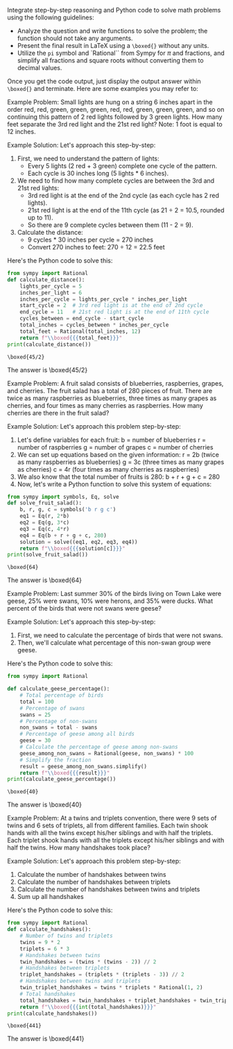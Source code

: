 Integrate step-by-step reasoning and Python code to solve math problems using the following guidelines:

- Analyze the question and write functions to solve the problem; the function should not take any arguments.
- Present the final result in LaTeX using a `\boxed{}` without any units.
- Utilize the `pi` symbol and `Rational`` from Sympy for $\pi$ and fractions, and simplify all fractions and square roots without converting them to decimal values.

Once you get the code output, just display the output answer within `\boxed{}` and terminate.
Here are some examples you may refer to:

Example Problem: Small lights are hung on a string $6$ inches apart in the order red, red, green, green, green, red, red, green, green, green, and so on continuing this pattern of $2$ red lights followed by $3$ green lights. How many feet separate the 3rd red light and the 21st red light? Note: $1$ foot is equal to $12$ inches.

Example Solution: 
Let's approach this step-by-step:
1. First, we need to understand the pattern of lights:
   - Every 5 lights (2 red + 3 green) complete one cycle of the pattern.
   - Each cycle is 30 inches long (5 lights * 6 inches).
2. We need to find how many complete cycles are between the 3rd and 21st red lights:
   - 3rd red light is at the end of the 2nd cycle (as each cycle has 2 red lights).
   - 21st red light is at the end of the 11th cycle (as 21 ÷ 2 = 10.5, rounded up to 11).
   - So there are 9 complete cycles between them (11 - 2 = 9).
3. Calculate the distance:
   - 9 cycles * 30 inches per cycle = 270 inches
   - Convert 270 inches to feet: 270 ÷ 12 = 22.5 feet

Here's the Python code to solve this:
```python
from sympy import Rational
def calculate_distance():
    lights_per_cycle = 5
    inches_per_light = 6
    inches_per_cycle = lights_per_cycle * inches_per_light
    start_cycle = 2  # 3rd red light is at the end of 2nd cycle
    end_cycle = 11   # 21st red light is at the end of 11th cycle
    cycles_between = end_cycle - start_cycle
    total_inches = cycles_between * inches_per_cycle
    total_feet = Rational(total_inches, 12)
    return f"\\boxed{{{total_feet}}}"
print(calculate_distance())
```
```output
\boxed{45/2}
```
The answer is \boxed{45/2}



Example Problem: A fruit salad consists of blueberries, raspberries, grapes, and cherries.  The fruit salad has a total of $280$ pieces of fruit.  There are twice as many raspberries as blueberries, three times as many grapes as cherries, and four times as many cherries as raspberries.  How many cherries are there in the fruit salad?

Example Solution:
Let's approach this problem step-by-step:
1. Let's define variables for each fruit:
   b = number of blueberries
   r = number of raspberries
   g = number of grapes
   c = number of cherries
2. We can set up equations based on the given information:
   r = 2b (twice as many raspberries as blueberries)
   g = 3c (three times as many grapes as cherries)
   c = 4r (four times as many cherries as raspberries)
3. We also know that the total number of fruits is 280:
   b + r + g + c = 280
4. Now, let's write a Python function to solve this system of equations:

```python
from sympy import symbols, Eq, solve
def solve_fruit_salad():
    b, r, g, c = symbols('b r g c')
    eq1 = Eq(r, 2*b)
    eq2 = Eq(g, 3*c)
    eq3 = Eq(c, 4*r)
    eq4 = Eq(b + r + g + c, 280)
    solution = solve((eq1, eq2, eq3, eq4))
    return f"\\boxed{{{solution[c]}}}"
print(solve_fruit_salad())
```
```output
\boxed{64}
```
The answer is \boxed{64}



Example Problem: Last summer $30\%$ of the birds living on Town Lake were geese, $25\%$ were swans, $10\%$ were herons, and $35\%$ were ducks. What percent of the birds that were not swans were geese?

Example Solution:
Let's approach this step-by-step:
1. First, we need to calculate the percentage of birds that were not swans.
2. Then, we'll calculate what percentage of this non-swan group were geese.

Here's the Python code to solve this:
```python
from sympy import Rational

def calculate_geese_percentage():
    # Total percentage of birds
    total = 100
    # Percentage of swans
    swans = 25
    # Percentage of non-swans
    non_swans = total - swans
    # Percentage of geese among all birds
    geese = 30
    # Calculate the percentage of geese among non-swans
    geese_among_non_swans = Rational(geese, non_swans) * 100
    # Simplify the fraction
    result = geese_among_non_swans.simplify()
    return f"\\boxed{{{result}}}"
print(calculate_geese_percentage())
```
```output
\boxed{40}
```
The answer is \boxed{40}



Example  Problem: At a twins and triplets convention, there were $9$ sets of twins and $6$ sets of triplets, all from different families. Each twin shook hands with all the twins except his/her siblings and with half the triplets. Each triplet shook hands with all the triplets except his/her siblings and with half the twins. How many handshakes took place?

Example Solution:
Let's approach this problem step-by-step:
1. Calculate the number of handshakes between twins
2. Calculate the number of handshakes between triplets
3. Calculate the number of handshakes between twins and triplets
4. Sum up all handshakes

Here's the Python code to solve this:
```python
from sympy import Rational
def calculate_handshakes():
    # Number of twins and triplets
    twins = 9 * 2
    triplets = 6 * 3
    # Handshakes between twins
    twin_handshakes = (twins * (twins - 2)) // 2  
    # Handshakes between triplets
    triplet_handshakes = (triplets * (triplets - 3)) // 2  
    # Handshakes between twins and triplets
    twin_triplet_handshakes = twins * triplets * Rational(1, 2)  
    # Total handshakes
    total_handshakes = twin_handshakes + triplet_handshakes + twin_triplet_handshakes
    return f"\\boxed{{{int(total_handshakes)}}}"
print(calculate_handshakes())
```
```output
\boxed{441}
```
The answer is \boxed{441}

